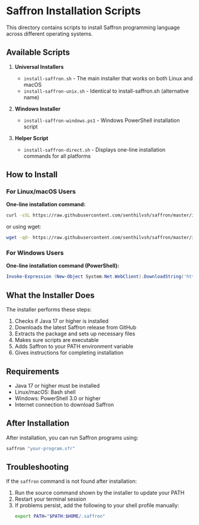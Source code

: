 # Saffron Installation Scripts

This directory contains scripts to install Saffron programming language across different operating systems.

## Available Scripts

1. **Universal Installers**
   - `install-saffron.sh` - The main installer that works on both Linux and macOS
   - `install-saffron-unix.sh` - Identical to install-saffron.sh (alternative name)

2. **Windows Installer**
   - `install-saffron-windows.ps1` - Windows PowerShell installation script

3. **Helper Script**
   - `install-saffron-direct.sh` - Displays one-line installation commands for all platforms

## How to Install

### For Linux/macOS Users

**One-line installation command:**
```bash
curl -sSL https://raw.githubusercontent.com/senthilvsh/saffron/master/installers/install-saffron.sh | bash
```
or using wget:
```bash
wget -qO- https://raw.githubusercontent.com/senthilvsh/saffron/master/installers/install-saffron.sh | bash
```

### For Windows Users

**One-line installation command (PowerShell):**
```powershell
Invoke-Expression (New-Object System.Net.WebClient).DownloadString('https://raw.githubusercontent.com/senthilvsh/saffron/master/installers/install-saffron-windows.ps1')
```

## What the Installer Does

The installer performs these steps:
1. Checks if Java 17 or higher is installed
2. Downloads the latest Saffron release from GitHub
3. Extracts the package and sets up necessary files
4. Makes sure scripts are executable
5. Adds Saffron to your PATH environment variable 
6. Gives instructions for completing installation

## Requirements

- Java 17 or higher must be installed
- Linux/macOS: Bash shell
- Windows: PowerShell 3.0 or higher
- Internet connection to download Saffron

## After Installation

After installation, you can run Saffron programs using:
```bash
saffron "your-program.sfr"
```

## Troubleshooting

If the `saffron` command is not found after installation:
1. Run the source command shown by the installer to update your PATH
2. Restart your terminal session
3. If problems persist, add the following to your shell profile manually:
   ```bash
   export PATH="$PATH:$HOME/.saffron"
   ``` 